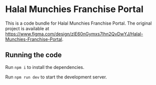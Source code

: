 
  # Halal Munchies Franchise Portal

  This is a code bundle for Halal Munchies Franchise Portal. The original project is available at https://www.figma.com/design/zIE60nGymxs7lhn2QvDwYJ/Halal-Munchies-Franchise-Portal.

  ## Running the code

  Run `npm i` to install the dependencies.

  Run `npm run dev` to start the development server.
  